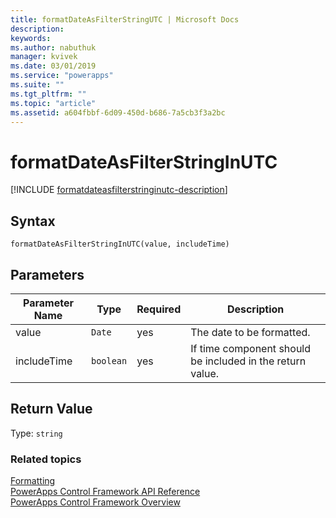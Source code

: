 ```yaml
---
title: formatDateAsFilterStringUTC | Microsoft Docs
description: 
keywords:
ms.author: nabuthuk
manager: kvivek
ms.date: 03/01/2019
ms.service: "powerapps"
ms.suite: ""
ms.tgt_pltfrm: ""
ms.topic: "article"
ms.assetid: a604fbbf-6d09-450d-b686-7a5cb3f3a2bc
---
```


# formatDateAsFilterStringInUTC

[!INCLUDE [formatdateasfilterstringinutc-description](includes/formatdateasfilterstringinutc-description.md)]

## Syntax

`formatDateAsFilterStringInUTC(value, includeTime)`

## Parameters

| Parameter Name|Type|Required|Description|
| ------------- |----|--------|-----------|
|value|`Date`|yes|The date to be formatted.|
|includeTime|`boolean`|yes| If time component should be included in the return value.|

## Return Value

Type: `string`

### Related topics

[Formatting](../formatting.md)<br />
[PowerApps Control Framework API Reference](../index.md)<br />
[PowerApps Control Framework Overview](../../overview.md)<br />
